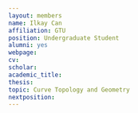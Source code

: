 ```yaml
---
layout: members
name: Ilkay Can
affiliation: GTU
position: Undergraduate Student
alumni: yes
webpage:
cv:
scholar:
academic_title:
thesis:  
topic: Curve Topology and Geometry
nextposition:
---
```

